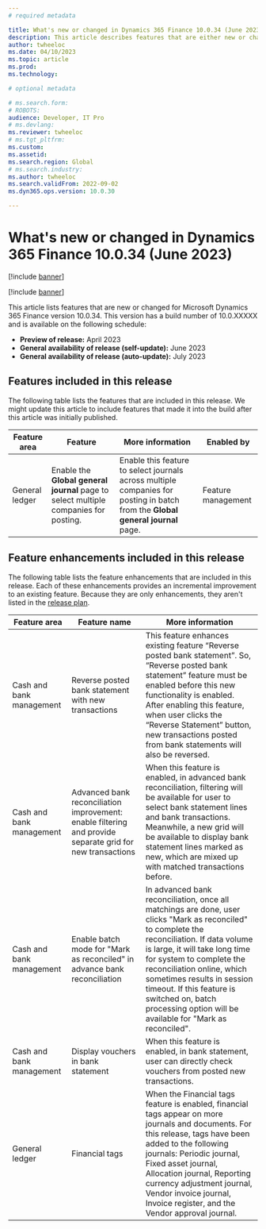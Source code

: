 ```yaml
---
# required metadata

title: What's new or changed in Dynamics 365 Finance 10.0.34 (June 2023)
description: This article describes features that are either new or changed in the Microsoft Dynamics 365 Finance version 10.0.34 preview release.
author: twheeloc
ms.date: 04/10/2023
ms.topic: article
ms.prod: 
ms.technology: 

# optional metadata

# ms.search.form: 
# ROBOTS: 
audience: Developer, IT Pro
# ms.devlang: 
ms.reviewer: twheeloc
# ms.tgt_pltfrm: 
ms.custom: 
ms.assetid: 
ms.search.region: Global
# ms.search.industry: 
ms.author: twheeloc
ms.search.validFrom: 2022-09-02
ms.dyn365.ops.version: 10.0.30

---
```


# What's new or changed in Dynamics 365 Finance 10.0.34 (June 2023)

[!include [banner](../includes/banner.md)]

[!include [banner](../includes/preview-banner.md)]

This article lists features that are new or changed for Microsoft Dynamics 365 Finance version 10.0.34. This version has a build number of 10.0.XXXXX and is available 
on the following schedule:

- **Preview of release:** April 2023
- **General availability of release (self-update):** June 2023
- **General availability of release (auto-update):** July 2023

## Features included in this release

The following table lists the features that are included in this release. We might update this article to include features that made it into the build after this 
article was initially published.

| Feature area | Feature | More information | Enabled by |
|--------------|---------|------------------|------------|
|General ledger | Enable the **Global general journal** page to select multiple companies for posting.|Enable this feature to select journals across multiple companies for posting in batch from the **Global general journal** page.|Feature management|



## Feature enhancements included in this release

The following table lists the feature enhancements that are included in this release. Each of these enhancements provides an incremental improvement to an existing 
feature. Because they are only enhancements, they aren't listed in the [release plan](/dynamics365-release-plan/2022wave1/finance-operations/dynamics365-finance).

| Feature area | Feature name | More information |
|--------------|--------------|------------------|
|Cash and bank management|Reverse posted bank statement with new transactions|This feature enhances existing feature “Reverse posted bank statement”. So, “Reverse posted bank statement” feature must be enabled before this new functionality is enabled. After enabling this feature, when user clicks the “Reverse Statement” button, new transactions posted from bank statements will also be reversed.|
|Cash and bank management|Advanced bank reconciliation improvement: enable filtering and provide separate grid for new transactions|When this feature is enabled, in advanced bank reconciliation, filtering will be available for user to select bank statement lines and bank transactions. Meanwhile, a new grid will be available to display bank statement lines marked as new, which are mixed up with matched transactions before.|
|Cash and bank management|Enable batch mode for "Mark as reconciled" in advance bank reconciliation|In advanced bank reconciliation, once all matchings are done, user clicks "Mark as reconciled" to complete the reconciliation. If data volume is large, it will take long time for system to complete the reconciliation online, which sometimes results in session timeout. If this feature is switched on, batch processing option will be available for "Mark as reconciled".|
|Cash and bank management|Display vouchers in bank statement|When this feature is enabled, in bank statement, user can directly check vouchers from posted new transactions.|
|General ledger |	Financial tags|	When the Financial tags feature is enabled, financial tags appear on more journals and documents. For this release, tags have been added to the following journals:  Periodic journal, Fixed asset journal, Allocation journal, Reporting currency adjustment journal, Vendor invoice journal, Invoice register, and the Vendor approval journal.|


